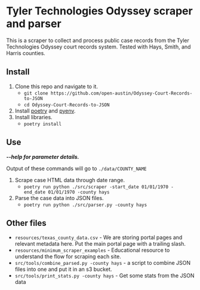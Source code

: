 # Tyler Technologies Odyssey scraper and parser

This is a scraper to collect and process public case records from the Tyler Technologies Odyssey court records system. Tested with Hays, Smith, and Harris counties.

## Install

1. Clone this repo and navigate to it.
   - `git clone https://github.com/open-austin/Odyssey-Court-Records-to-JSON`
   - `cd Odyssey-Court-Records-to-JSON`
1. Install [poetry](https://python-poetry.org/docs/#installation) and [pyenv](https://github.com/pyenv/pyenv#installation).
1. Install libraries.
   - `poetry install`

## Use

_**--help for parameter details.**_

Output of these commands will go to `./data/COUNTY_NAME`

1. Scrape case HTML data through date range.
   - `poetry run python ./src/scraper -start_date 01/01/1970 -end_date 01/01/1970 -county hays`
1. Parse the case data into JSON files.
   - `poetry run python ./src/parser.py -county hays`

## Other files

- `resources/texas_county_data.csv` - We are storing portal pages and relevant metadata here. Put the main portal page with a trailing slash.
- `resources/minimum_scraper_examples` - Educational resource to understand the flow for scraping each site.
- `src/tools/combine_parsed.py -county hays` - a script to combine JSON files into one and put it in an s3 bucket.
- `src/tools/print_stats.py -county hays` - Get some stats from the JSON data
